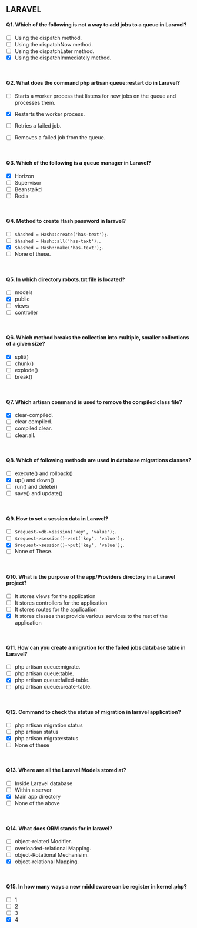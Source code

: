 ## LARAVEL

#### Q1. Which of the following is not a way to add jobs to a queue in Laravel?

- [ ] Using the dispatch method.
- [ ] Using the dispatchNow method.
- [ ] Using the dispatchLater method.
- [x] Using the dispatchImmediately method.  

<br>

#### Q2. What does the command php artisan queue:restart do in Laravel?


- [ ] Starts a worker process that listens for new jobs on the queue and processes them.  
- [x] Restarts the worker process.  
- [ ] Retries a failed job.  
- [ ] Removes a failed job from the queue.  


<br>

#### Q3. Which of the following is a queue manager in Laravel?

- [x] Horizon  
- [ ] Supervisor  
- [ ] Beanstalkd  
- [ ] Redis  

<br>

#### Q4. Method to create Hash password in laravel?

- [ ] `$hashed = Hash::create('has-text');`.  
- [ ] `$hashed = Hash::all('has-text');`.  
- [x] `$hashed = Hash::make('has-text');`.  
- [ ] None of these.  

<br>

#### Q5. In which directory robots.txt file is located?

- [ ] models 
- [x] public
- [ ] views
- [ ] controller

<br>

#### Q6. Which method breaks the collection into multiple, smaller collections of a given size?

- [x] split()  
- [ ] chunk()  
- [ ] explode() 
- [ ] break()

<br>

#### Q7. Which artisan command is used to remove the compiled class file?

- [x] clear-compiled.  
- [ ] clear compiled.  
- [ ] compiled:clear.  
- [ ] clear:all.  

<br>

#### Q8. Which of following methods are used in database migrations classes?

- [ ] execute() and rollback()  
- [x] up() and down()  
- [ ] run() and delete()  
- [ ] save() and update()  

<br>

#### Q9. How to set a session data in Laravel?

- [ ] `$request->db->session('key', 'value');`.  
- [ ] `$request->session()->set('key', 'value');`.  
- [x] `$request->session()->put('key', 'value');`.  
- [ ] None of These.  

<br>

#### Q10. What is the purpose of the app/Providers directory in a Laravel project?

- [ ] It stores views for the application  
- [ ] It stores controllers for the application
- [ ] It stores routes for the application  
- [x] It stores classes that provide various services to the rest of the application

<br>

#### Q11. How can you create a migration for the failed jobs database table in Laravel?

- [ ] php artisan queue:migrate.  
- [ ] php artisan queue:table.  
- [x] php artisan queue:failed-table.  
- [ ] php artisan queue:create-table.  

<br>

#### Q12. Command to check the status of migration in laravel application?

- [ ] php artisan migration status
- [ ] php artisan status
- [x] php artisan migrate:status   
- [ ] None of these 

<br>

#### Q13. Where are all the Laravel Models stored at?

- [ ] Inside Laravel database  
- [ ] Within a server  
- [x] Main app directory  
- [ ] None of the above  

<br>

#### Q14. What does ORM stands for in laravel?

- [ ] object-related Modifier.  
- [ ] overloaded-relational Mapping.  
- [ ] object-Rotational Mechanisim.  
- [x] object-relational Mapping.  

<br>

#### Q15. In how many ways a new middleware can be register in kernel.php?

- [ ] 1  
- [ ] 2 
- [ ] 3  
- [x] 4
